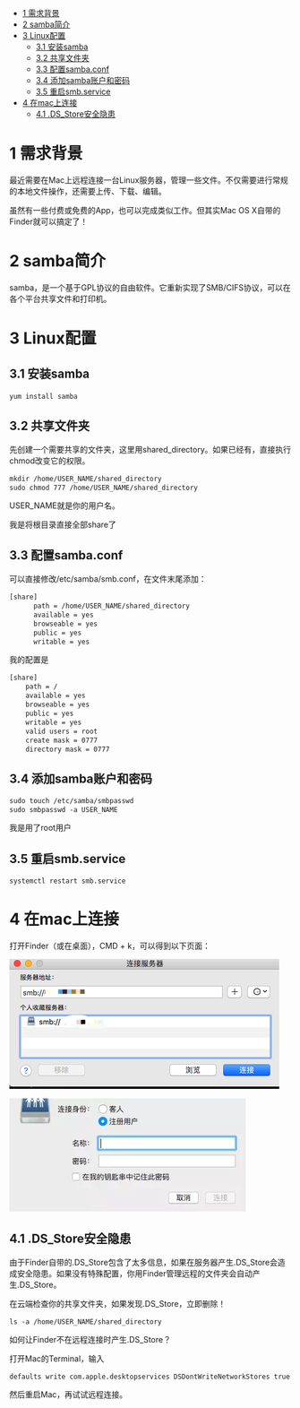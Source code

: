 
<!-- @import "[TOC]" {cmd="toc" depthFrom=1 depthTo=6 orderedList=false} -->

<!-- code_chunk_output -->

- [1 需求背景](#1-需求背景)
- [2 samba简介](#2-samba简介)
- [3 Linux配置](#3-linux配置)
  - [3.1 安装samba](#31-安装samba)
  - [3.2 共享文件夹](#32-共享文件夹)
  - [3.3 配置samba.conf](#33-配置sambaconf)
  - [3.4 添加samba账户和密码](#34-添加samba账户和密码)
  - [3.5 重启smb.service](#35-重启smbservice)
- [4 在mac上连接](#4-在mac上连接)
  - [4.1 \.DS\_Store安全隐患](#41-ds_store安全隐患)

<!-- /code_chunk_output -->

# 1 需求背景

最近需要在Mac上远程连接一台Linux服务器，管理一些文件。不仅需要进行常规的本地文件操作，还需要上传、下载、编辑。

虽然有一些付费或免费的App，也可以完成类似工作。但其实Mac OS X自带的Finder就可以搞定了！

# 2 samba简介

samba，是一个基于GPL协议的自由软件。它重新实现了SMB/CIFS协议，可以在各个平台共享文件和打印机。

# 3 Linux配置

## 3.1 安装samba

```
yum install samba
```

## 3.2 共享文件夹

先创建一个需要共享的文件夹，这里用shared\_directory。如果已经有，直接执行chmod改变它的权限。

```
mkdir /home/USER_NAME/shared_directory
sudo chmod 777 /home/USER_NAME/shared_directory
```

USER\_NAME就是你的用户名。

我是将根目录直接全部share了

## 3.3 配置samba.conf

可以直接修改/etc/samba/smb.conf，在文件末尾添加：

```
[share]
      path = /home/USER_NAME/shared_directory
      available = yes
      browseable = yes
      public = yes
      writable = yes
```

我的配置是

```
[share]
	path = /
	available = yes
	browseable = yes
	public = yes
	writable = yes
    valid users = root
    create mask = 0777
    directory mask = 0777
```

## 3.4 添加samba账户和密码

```
sudo touch /etc/samba/smbpasswd
sudo smbpasswd -a USER_NAME
```

我是用了root用户

## 3.5 重启smb.service

```
systemctl restart smb.service
```

# 4 在mac上连接

打开Finder（或在桌面），CMD + k，可以得到以下页面：

![](./images/2019-05-10-10-26-18.png)

![](./images/2019-05-10-10-28-24.png)

## 4.1 \.DS\_Store安全隐患

由于Finder自带的.DS\_Store包含了太多信息，如果在服务器产生.DS_Store会造成安全隐患。如果没有特殊配置，你用Finder管理远程的文件夹会自动产生.DS\_Store。

在云端检查你的共享文件夹，如果发现\.DS\_Store，立即删除！

```
ls -a /home/USER_NAME/shared_directory
```

如何让Finder不在远程连接时产生.DS\_Store？

打开Mac的Terminal，输入

```
defaults write com.apple.desktopservices DSDontWriteNetworkStores true
```

然后重启Mac，再试试远程连接。